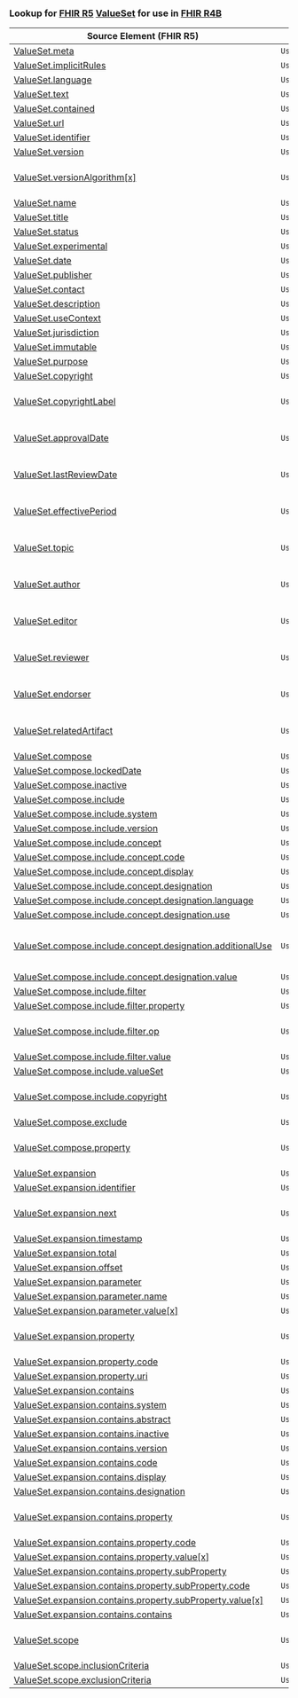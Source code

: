 ### Lookup for [FHIR R5](https://hl7.org/fhir/R5/) [ValueSet](https://hl7.org/fhir/R5/ValueSet.html) for use in [FHIR R4B](https://hl7.org/fhir/R4B/)

| Source Element (FHIR R5) | Usage | Target |
| -------------- | ----- | ------ |
| [ValueSet.meta](https://hl7.org/fhir/R5/ValueSet.html#resource) | `UseElementSameName` | [ValueSet.meta](https://hl7.org/fhir/R4B/ValueSet.html#resource) |
| [ValueSet.implicitRules](https://hl7.org/fhir/R5/ValueSet.html#resource) | `UseElementSameName` | [ValueSet.implicitRules](https://hl7.org/fhir/R4B/ValueSet.html#resource) |
| [ValueSet.language](https://hl7.org/fhir/R5/ValueSet.html#resource) | `UseElementSameName` | [ValueSet.language](https://hl7.org/fhir/R4B/ValueSet.html#resource) |
| [ValueSet.text](https://hl7.org/fhir/R5/ValueSet.html#resource) | `UseElementSameName` | [ValueSet.text](https://hl7.org/fhir/R4B/ValueSet.html#resource) |
| [ValueSet.contained](https://hl7.org/fhir/R5/ValueSet.html#resource) | `UseElementSameName` | [ValueSet.contained](https://hl7.org/fhir/R4B/ValueSet.html#resource) |
| [ValueSet.url](https://hl7.org/fhir/R5/ValueSet.html#resource) | `UseElementSameName` | [ValueSet.url](https://hl7.org/fhir/R4B/ValueSet.html#resource) |
| [ValueSet.identifier](https://hl7.org/fhir/R5/ValueSet.html#resource) | `UseElementSameName` | [ValueSet.identifier](https://hl7.org/fhir/R4B/ValueSet.html#resource) |
| [ValueSet.version](https://hl7.org/fhir/R5/ValueSet.html#resource) | `UseElementSameName` | [ValueSet.version](https://hl7.org/fhir/R4B/ValueSet.html#resource) |
| [ValueSet.versionAlgorithm[x]](https://hl7.org/fhir/R5/ValueSet.html#resource) | `UseExtension` | [http://hl7.org/fhir/5.0/StructureDefinition/extension-ValueSet.versionAlgorithm](StructureDefinition-ext-R5-ValueSet.versionAlgorithm.html) |
| [ValueSet.name](https://hl7.org/fhir/R5/ValueSet.html#resource) | `UseElementSameName` | [ValueSet.name](https://hl7.org/fhir/R4B/ValueSet.html#resource) |
| [ValueSet.title](https://hl7.org/fhir/R5/ValueSet.html#resource) | `UseElementSameName` | [ValueSet.title](https://hl7.org/fhir/R4B/ValueSet.html#resource) |
| [ValueSet.status](https://hl7.org/fhir/R5/ValueSet.html#resource) | `UseElementSameName` | [ValueSet.status](https://hl7.org/fhir/R4B/ValueSet.html#resource) |
| [ValueSet.experimental](https://hl7.org/fhir/R5/ValueSet.html#resource) | `UseElementSameName` | [ValueSet.experimental](https://hl7.org/fhir/R4B/ValueSet.html#resource) |
| [ValueSet.date](https://hl7.org/fhir/R5/ValueSet.html#resource) | `UseElementSameName` | [ValueSet.date](https://hl7.org/fhir/R4B/ValueSet.html#resource) |
| [ValueSet.publisher](https://hl7.org/fhir/R5/ValueSet.html#resource) | `UseElementSameName` | [ValueSet.publisher](https://hl7.org/fhir/R4B/ValueSet.html#resource) |
| [ValueSet.contact](https://hl7.org/fhir/R5/ValueSet.html#resource) | `UseElementSameName` | [ValueSet.contact](https://hl7.org/fhir/R4B/ValueSet.html#resource) |
| [ValueSet.description](https://hl7.org/fhir/R5/ValueSet.html#resource) | `UseElementSameName` | [ValueSet.description](https://hl7.org/fhir/R4B/ValueSet.html#resource) |
| [ValueSet.useContext](https://hl7.org/fhir/R5/ValueSet.html#resource) | `UseElementSameName` | [ValueSet.useContext](https://hl7.org/fhir/R4B/ValueSet.html#resource) |
| [ValueSet.jurisdiction](https://hl7.org/fhir/R5/ValueSet.html#resource) | `UseElementSameName` | [ValueSet.jurisdiction](https://hl7.org/fhir/R4B/ValueSet.html#resource) |
| [ValueSet.immutable](https://hl7.org/fhir/R5/ValueSet.html#resource) | `UseElementSameName` | [ValueSet.immutable](https://hl7.org/fhir/R4B/ValueSet.html#resource) |
| [ValueSet.purpose](https://hl7.org/fhir/R5/ValueSet.html#resource) | `UseElementSameName` | [ValueSet.purpose](https://hl7.org/fhir/R4B/ValueSet.html#resource) |
| [ValueSet.copyright](https://hl7.org/fhir/R5/ValueSet.html#resource) | `UseElementSameName` | [ValueSet.copyright](https://hl7.org/fhir/R4B/ValueSet.html#resource) |
| [ValueSet.copyrightLabel](https://hl7.org/fhir/R5/ValueSet.html#resource) | `UseExtension` | [http://hl7.org/fhir/5.0/StructureDefinition/extension-ValueSet.copyrightLabel](StructureDefinition-ext-R5-ValueSet.copyrightLabel.html) |
| [ValueSet.approvalDate](https://hl7.org/fhir/R5/ValueSet.html#resource) | `UseExtension` | [http://hl7.org/fhir/5.0/StructureDefinition/extension-ValueSet.approvalDate](StructureDefinition-ext-R5-ValueSet.approvalDate.html) |
| [ValueSet.lastReviewDate](https://hl7.org/fhir/R5/ValueSet.html#resource) | `UseExtension` | [http://hl7.org/fhir/5.0/StructureDefinition/extension-ValueSet.lastReviewDate](StructureDefinition-ext-R5-ValueSet.lastReviewDate.html) |
| [ValueSet.effectivePeriod](https://hl7.org/fhir/R5/ValueSet.html#resource) | `UseExtension` | [http://hl7.org/fhir/5.0/StructureDefinition/extension-ValueSet.effectivePeriod](StructureDefinition-ext-R5-ValueSet.effectivePeriod.html) |
| [ValueSet.topic](https://hl7.org/fhir/R5/ValueSet.html#resource) | `UseExtension` | [http://hl7.org/fhir/5.0/StructureDefinition/extension-ValueSet.topic](StructureDefinition-ext-R5-ValueSet.topic.html) |
| [ValueSet.author](https://hl7.org/fhir/R5/ValueSet.html#resource) | `UseExtension` | [http://hl7.org/fhir/5.0/StructureDefinition/extension-ValueSet.author](StructureDefinition-ext-R5-ValueSet.author.html) |
| [ValueSet.editor](https://hl7.org/fhir/R5/ValueSet.html#resource) | `UseExtension` | [http://hl7.org/fhir/5.0/StructureDefinition/extension-ValueSet.editor](StructureDefinition-ext-R5-ValueSet.editor.html) |
| [ValueSet.reviewer](https://hl7.org/fhir/R5/ValueSet.html#resource) | `UseExtension` | [http://hl7.org/fhir/5.0/StructureDefinition/extension-ValueSet.reviewer](StructureDefinition-ext-R5-ValueSet.reviewer.html) |
| [ValueSet.endorser](https://hl7.org/fhir/R5/ValueSet.html#resource) | `UseExtension` | [http://hl7.org/fhir/5.0/StructureDefinition/extension-ValueSet.endorser](StructureDefinition-ext-R5-ValueSet.endorser.html) |
| [ValueSet.relatedArtifact](https://hl7.org/fhir/R5/ValueSet.html#resource) | `UseExtension` | [http://hl7.org/fhir/5.0/StructureDefinition/extension-ValueSet.relatedArtifact](StructureDefinition-ext-R5-ValueSet.relatedArtifact.html) |
| [ValueSet.compose](https://hl7.org/fhir/R5/ValueSet.html#resource) | `UseElementSameName` | [ValueSet.compose](https://hl7.org/fhir/R4B/ValueSet.html#resource) |
| [ValueSet.compose.lockedDate](https://hl7.org/fhir/R5/ValueSet.html#resource) | `UseElementSameName` | [ValueSet.compose.lockedDate](https://hl7.org/fhir/R4B/ValueSet.html#resource) |
| [ValueSet.compose.inactive](https://hl7.org/fhir/R5/ValueSet.html#resource) | `UseElementSameName` | [ValueSet.compose.inactive](https://hl7.org/fhir/R4B/ValueSet.html#resource) |
| [ValueSet.compose.include](https://hl7.org/fhir/R5/ValueSet.html#resource) | `UseElementSameName` | [ValueSet.compose.include](https://hl7.org/fhir/R4B/ValueSet.html#resource) |
| [ValueSet.compose.include.system](https://hl7.org/fhir/R5/ValueSet.html#resource) | `UseElementSameName` | [ValueSet.compose.include.system](https://hl7.org/fhir/R4B/ValueSet.html#resource) |
| [ValueSet.compose.include.version](https://hl7.org/fhir/R5/ValueSet.html#resource) | `UseElementSameName` | [ValueSet.compose.include.version](https://hl7.org/fhir/R4B/ValueSet.html#resource) |
| [ValueSet.compose.include.concept](https://hl7.org/fhir/R5/ValueSet.html#resource) | `UseElementSameName` | [ValueSet.compose.include.concept](https://hl7.org/fhir/R4B/ValueSet.html#resource) |
| [ValueSet.compose.include.concept.code](https://hl7.org/fhir/R5/ValueSet.html#resource) | `UseElementSameName` | [ValueSet.compose.include.concept.code](https://hl7.org/fhir/R4B/ValueSet.html#resource) |
| [ValueSet.compose.include.concept.display](https://hl7.org/fhir/R5/ValueSet.html#resource) | `UseElementSameName` | [ValueSet.compose.include.concept.display](https://hl7.org/fhir/R4B/ValueSet.html#resource) |
| [ValueSet.compose.include.concept.designation](https://hl7.org/fhir/R5/ValueSet.html#resource) | `UseElementSameName` | [ValueSet.compose.include.concept.designation](https://hl7.org/fhir/R4B/ValueSet.html#resource) |
| [ValueSet.compose.include.concept.designation.language](https://hl7.org/fhir/R5/ValueSet.html#resource) | `UseElementSameName` | [ValueSet.compose.include.concept.designation.language](https://hl7.org/fhir/R4B/ValueSet.html#resource) |
| [ValueSet.compose.include.concept.designation.use](https://hl7.org/fhir/R5/ValueSet.html#resource) | `UseElementSameName` | [ValueSet.compose.include.concept.designation.use](https://hl7.org/fhir/R4B/ValueSet.html#resource) |
| [ValueSet.compose.include.concept.designation.additionalUse](https://hl7.org/fhir/R5/ValueSet.html#resource) | `UseExtension` | [http://hl7.org/fhir/5.0/StructureDefinition/extension-ValueSet.compose.include.concept.designation.additionalUse](StructureDefinition-ext-R5-ValueSet.co.in.co.de.additionalUse.html) |
| [ValueSet.compose.include.concept.designation.value](https://hl7.org/fhir/R5/ValueSet.html#resource) | `UseElementSameName` | [ValueSet.compose.include.concept.designation.value](https://hl7.org/fhir/R4B/ValueSet.html#resource) |
| [ValueSet.compose.include.filter](https://hl7.org/fhir/R5/ValueSet.html#resource) | `UseElementSameName` | [ValueSet.compose.include.filter](https://hl7.org/fhir/R4B/ValueSet.html#resource) |
| [ValueSet.compose.include.filter.property](https://hl7.org/fhir/R5/ValueSet.html#resource) | `UseElementSameName` | [ValueSet.compose.include.filter.property](https://hl7.org/fhir/R4B/ValueSet.html#resource) |
| [ValueSet.compose.include.filter.op](https://hl7.org/fhir/R5/ValueSet.html#resource) | `UseExtension` | [http://hl7.org/fhir/5.0/StructureDefinition/extension-ValueSet.compose.include.filter.op](StructureDefinition-ext-R5-ValueSet.co.in.fi.op.html) |
| [ValueSet.compose.include.filter.value](https://hl7.org/fhir/R5/ValueSet.html#resource) | `UseElementSameName` | [ValueSet.compose.include.filter.value](https://hl7.org/fhir/R4B/ValueSet.html#resource) |
| [ValueSet.compose.include.valueSet](https://hl7.org/fhir/R5/ValueSet.html#resource) | `UseElementSameName` | [ValueSet.compose.include.valueSet](https://hl7.org/fhir/R4B/ValueSet.html#resource) |
| [ValueSet.compose.include.copyright](https://hl7.org/fhir/R5/ValueSet.html#resource) | `UseExtension` | [http://hl7.org/fhir/5.0/StructureDefinition/extension-ValueSet.compose.include.copyright](StructureDefinition-ext-R5-ValueSet.co.in.copyright.html) |
| [ValueSet.compose.exclude](https://hl7.org/fhir/R5/ValueSet.html#resource) | `UseElementSameName` | [ValueSet.compose.exclude](https://hl7.org/fhir/R4B/ValueSet.html#resource) |
| [ValueSet.compose.property](https://hl7.org/fhir/R5/ValueSet.html#resource) | `UseExtension` | [http://hl7.org/fhir/5.0/StructureDefinition/extension-ValueSet.compose.property](StructureDefinition-ext-R5-ValueSet.co.property.html) |
| [ValueSet.expansion](https://hl7.org/fhir/R5/ValueSet.html#resource) | `UseElementSameName` | [ValueSet.expansion](https://hl7.org/fhir/R4B/ValueSet.html#resource) |
| [ValueSet.expansion.identifier](https://hl7.org/fhir/R5/ValueSet.html#resource) | `UseElementSameName` | [ValueSet.expansion.identifier](https://hl7.org/fhir/R4B/ValueSet.html#resource) |
| [ValueSet.expansion.next](https://hl7.org/fhir/R5/ValueSet.html#resource) | `UseExtension` | [http://hl7.org/fhir/5.0/StructureDefinition/extension-ValueSet.expansion.next](StructureDefinition-ext-R5-ValueSet.ex.next.html) |
| [ValueSet.expansion.timestamp](https://hl7.org/fhir/R5/ValueSet.html#resource) | `UseElementSameName` | [ValueSet.expansion.timestamp](https://hl7.org/fhir/R4B/ValueSet.html#resource) |
| [ValueSet.expansion.total](https://hl7.org/fhir/R5/ValueSet.html#resource) | `UseElementSameName` | [ValueSet.expansion.total](https://hl7.org/fhir/R4B/ValueSet.html#resource) |
| [ValueSet.expansion.offset](https://hl7.org/fhir/R5/ValueSet.html#resource) | `UseElementSameName` | [ValueSet.expansion.offset](https://hl7.org/fhir/R4B/ValueSet.html#resource) |
| [ValueSet.expansion.parameter](https://hl7.org/fhir/R5/ValueSet.html#resource) | `UseElementSameName` | [ValueSet.expansion.parameter](https://hl7.org/fhir/R4B/ValueSet.html#resource) |
| [ValueSet.expansion.parameter.name](https://hl7.org/fhir/R5/ValueSet.html#resource) | `UseElementSameName` | [ValueSet.expansion.parameter.name](https://hl7.org/fhir/R4B/ValueSet.html#resource) |
| [ValueSet.expansion.parameter.value[x]](https://hl7.org/fhir/R5/ValueSet.html#resource) | `UseElementSameName` | [ValueSet.expansion.parameter.value[x]](https://hl7.org/fhir/R4B/ValueSet.html#resource) |
| [ValueSet.expansion.property](https://hl7.org/fhir/R5/ValueSet.html#resource) | `UseExtension` | [http://hl7.org/fhir/5.0/StructureDefinition/extension-ValueSet.expansion.property](StructureDefinition-ext-R5-ValueSet.ex.property.html) |
| [ValueSet.expansion.property.code](https://hl7.org/fhir/R5/ValueSet.html#resource) | `UseExtensionFromAncestor` | - |
| [ValueSet.expansion.property.uri](https://hl7.org/fhir/R5/ValueSet.html#resource) | `UseExtensionFromAncestor` | - |
| [ValueSet.expansion.contains](https://hl7.org/fhir/R5/ValueSet.html#resource) | `UseElementSameName` | [ValueSet.expansion.contains](https://hl7.org/fhir/R4B/ValueSet.html#resource) |
| [ValueSet.expansion.contains.system](https://hl7.org/fhir/R5/ValueSet.html#resource) | `UseElementSameName` | [ValueSet.expansion.contains.system](https://hl7.org/fhir/R4B/ValueSet.html#resource) |
| [ValueSet.expansion.contains.abstract](https://hl7.org/fhir/R5/ValueSet.html#resource) | `UseElementSameName` | [ValueSet.expansion.contains.abstract](https://hl7.org/fhir/R4B/ValueSet.html#resource) |
| [ValueSet.expansion.contains.inactive](https://hl7.org/fhir/R5/ValueSet.html#resource) | `UseElementSameName` | [ValueSet.expansion.contains.inactive](https://hl7.org/fhir/R4B/ValueSet.html#resource) |
| [ValueSet.expansion.contains.version](https://hl7.org/fhir/R5/ValueSet.html#resource) | `UseElementSameName` | [ValueSet.expansion.contains.version](https://hl7.org/fhir/R4B/ValueSet.html#resource) |
| [ValueSet.expansion.contains.code](https://hl7.org/fhir/R5/ValueSet.html#resource) | `UseElementSameName` | [ValueSet.expansion.contains.code](https://hl7.org/fhir/R4B/ValueSet.html#resource) |
| [ValueSet.expansion.contains.display](https://hl7.org/fhir/R5/ValueSet.html#resource) | `UseElementSameName` | [ValueSet.expansion.contains.display](https://hl7.org/fhir/R4B/ValueSet.html#resource) |
| [ValueSet.expansion.contains.designation](https://hl7.org/fhir/R5/ValueSet.html#resource) | `UseElementSameName` | [ValueSet.expansion.contains.designation](https://hl7.org/fhir/R4B/ValueSet.html#resource) |
| [ValueSet.expansion.contains.property](https://hl7.org/fhir/R5/ValueSet.html#resource) | `UseExtension` | [http://hl7.org/fhir/5.0/StructureDefinition/extension-ValueSet.expansion.contains.property](StructureDefinition-ext-R5-ValueSet.ex.co.property.html) |
| [ValueSet.expansion.contains.property.code](https://hl7.org/fhir/R5/ValueSet.html#resource) | `UseExtensionFromAncestor` | - |
| [ValueSet.expansion.contains.property.value[x]](https://hl7.org/fhir/R5/ValueSet.html#resource) | `UseExtensionFromAncestor` | - |
| [ValueSet.expansion.contains.property.subProperty](https://hl7.org/fhir/R5/ValueSet.html#resource) | `UseExtensionFromAncestor` | - |
| [ValueSet.expansion.contains.property.subProperty.code](https://hl7.org/fhir/R5/ValueSet.html#resource) | `UseExtensionFromAncestor` | - |
| [ValueSet.expansion.contains.property.subProperty.value[x]](https://hl7.org/fhir/R5/ValueSet.html#resource) | `UseExtensionFromAncestor` | - |
| [ValueSet.expansion.contains.contains](https://hl7.org/fhir/R5/ValueSet.html#resource) | `UseElementSameName` | [ValueSet.expansion.contains.contains](https://hl7.org/fhir/R4B/ValueSet.html#resource) |
| [ValueSet.scope](https://hl7.org/fhir/R5/ValueSet.html#resource) | `UseExtension` | [http://hl7.org/fhir/5.0/StructureDefinition/extension-ValueSet.scope](StructureDefinition-ext-R5-ValueSet.scope.html) |
| [ValueSet.scope.inclusionCriteria](https://hl7.org/fhir/R5/ValueSet.html#resource) | `UseExtensionFromAncestor` | - |
| [ValueSet.scope.exclusionCriteria](https://hl7.org/fhir/R5/ValueSet.html#resource) | `UseExtensionFromAncestor` | - |
